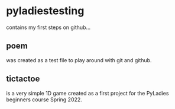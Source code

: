# pyladiestesting

contains my first steps on github...

## poem

was created as a test file to play around with git and github.

## tictactoe

is a very simple 1D game created as a first project for the PyLadies beginners course Spring 2022.
